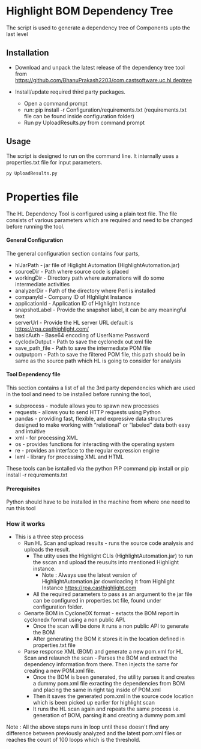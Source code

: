 # Highlight BOM Dependency Tree
The script is used to generate a dependency tree of Components upto the last level  

## Installation
* Download and unpack the latest release of the dependency tree tool from https://github.com/BhanuPrakash2203/com.castsoftware.uc.hl.deptree
   
* Install/update required third party packages. 
    * Open a command prompt 
    * run: pip install -r Configuration/requirements.txt   (requirements.txt file can be found inside configuration folder)
    * Run py UploadResults.py from command prompt

## Usage
The script is designed to run on the command line. It internally uses a properties.txt file for input parameters.

    py UploadResults.py 

# Properties file
The HL Dependency Tool is configured using a plain text file.  The file consists of various parameters which are required and need to be changed before running the tool.  
#### General Configuration
The general configuration section contains four parts,  
* hlJarPath - jar file of Higlight Automation (HighlightAutomation.jar)
* sourceDir - Path where source code is placed
* workingDir - Directory path where automations will do some intermediate activities
* analyzerDir - Path of the directory where Perl is installed
* companyId - Company ID of HIghlight Instance
* applicationId - Application ID of HIghlight Instance
* snapshotLabel - Provide the snapshot label, it can be any meaningful text
* serverUrl - Provide the HL server URL default is https://rpa.casthighlight.com/
* basicAuth - Base64 encoding of UserName:Password
* cyclodxOutput - Path to save the cyclonedx out xml file
* save_path_file - Path to save the intermediate POM file
* outputpom - Path to save the filtered POM file, this path should be in same as the source path which HL is going to consider for analysis

#### Tool Dependency file
This section contains a list of all the 3rd party dependencies which are used in the tool and need to be installed before running the tool,  
* subprocess - module allows you to spawn new processes
* requests - allows you to send HTTP requests using Python
* pandas - providing fast, flexible, and expressive data structures designed to make working with “relational” or “labeled” data both easy and intuitive
* xml -  for processing XML
* os - provides functions for interacting with the operating system
* re -  provides an interface to the regular expression engine
* lxml -  library for processing XML and HTML

These tools can be isntalled via the python PIP command 
pip install <COMPONENT NAME> or  pip install -r requrements.txt

#### Prerequisites
Python should have to be installed in the machine from where one need to run this tool

### How it works
* This is a three step process
   * Run HL Scan and upload results - runs the source code analysis and uploads the result.
      * The utity uses the Highlight CLIs (HighlightAutomation.jar) to run the sscan and upload the reusults into mentioned Highlight instance.
         * Note : Always use the latest version of HighlightAutomation.jar downloading it from Highlight Instance https://rpa.casthighlight.com
      * All the required parameters to pass as an argument to the jar file can be configured in properties.txt file, found under configuration folder.
   * Genarte BOM in CycloneDX format - extacts the BOM report in cyclonedx format using a non public API.
      * Once the scan will be done it runs a non public API to generate the BOM
      * After generating the BOM it stores it in the location defined in properties.txt file
   * Parse response XML (BOM) and generate a new pom.xml for HL Scan and relaunch the scan - Parses the BOM and extract the dependency information from there. Then          injects the same for creating a new POM.xml file.
      * Once the BOM is been generated, the utility parses it and creates a dummy pom.xml file exracting the dependencies from BOM and placing the same in right tag           inside of POM.xml   
      * Then it saves the generated pom.xml in the source code location which is been picked up earlier for highlight scan
      * It runs the HL scan again and repeats the same process i.e. generation of BOM, parsing it and creating a dummy pom.xml
   
Note : All the above steps runs in loop until these doesn't find any difference between previously analyzed and the latest pom.xml files or reaches the count of 100 loops which is the threshold.


